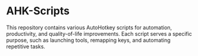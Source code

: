 # AHK-Scripts
This repository contains various AutoHotkey scripts for automation, productivity, and quality-of-life improvements. Each script serves a specific purpose, such as launching tools, remapping keys, and automating repetitive tasks.
